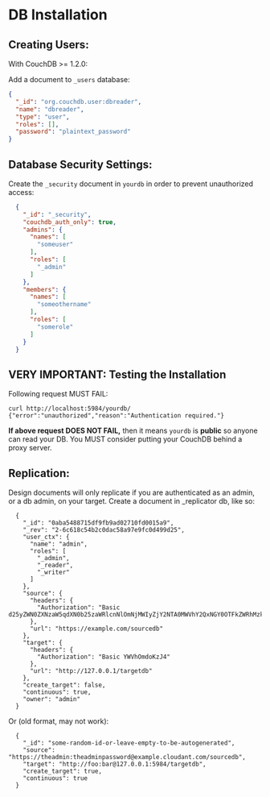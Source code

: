 # DB Installation

## Creating Users:

With CouchDB >= 1.2.0:

Add a document to `_users` database:

```json
{
  "_id": "org.couchdb.user:dbreader",
  "name": "dbreader",
  "type": "user",
  "roles": [],
  "password": "plaintext_password"
}
```

## Database Security Settings:

Create the `_security` document in `yourdb` in order to prevent unauthorized access:

```json
  {
    "_id": "_security",
    "couchdb_auth_only": true,
    "admins": {
      "names": [
        "someuser"
      ],
      "roles": [
        "_admin"
      ]
    },
    "members": {
      "names": [
        "someothername"
      ],
      "roles": [
        "somerole"
      ]
    }
  }
```

## VERY IMPORTANT: Testing the Installation

Following request MUST FAIL:

    curl http://localhost:5984/yourdb/
    {"error":"unauthorized","reason":"Authentication required."}


**If above request DOES NOT FAIL,** then it means `yourdb` is **public** so anyone can read your DB. You MUST consider putting your CouchDB behind a proxy server.

## Replication:

Design documents will only replicate if you are authenticated as an admin, or a db admin, on your target. Create a
document in _replicator db, like so:
```
  {
    "_id": "0aba5488715df9fb9ad02710fd0015a9",
    "_rev": "2-6c618c54b2c0dac58a97e9fc0d499d25",
    "user_ctx": {
      "name": "admin",
      "roles": [
        "_admin",
        "_reader",
        "_writer"
      ]
    },
    "source": {
      "headers": {
        "Authorization": "Basic d25yZWN0ZXNzaW5qdXN0b25zaWRlcnNlOmNjMWIyZjY2NTA0MWVhY2QxNGY0OTFkZWRhMzkwOTA0MThhY2QwN2M="
      },
      "url": "https://example.com/sourcedb"
    },
    "target": {
      "headers": {
        "Authorization": "Basic YWVhOmdoKzJ4"
      },
      "url": "http://127.0.0.1/targetdb"
    },
    "create_target": false,
    "continuous": true,
    "owner": "admin"
  }
```
Or (old format, may not work):

```
  {
    "_id": "some-random-id-or-leave-empty-to-be-autogenerated",
    "source": "https://theadmin:theadminpassword@example.cloudant.com/sourcedb",
    "target": "http://foo:bar@127.0.0.1:5984/targetdb",
    "create_target": true,
    "continuous": true
  }
```
